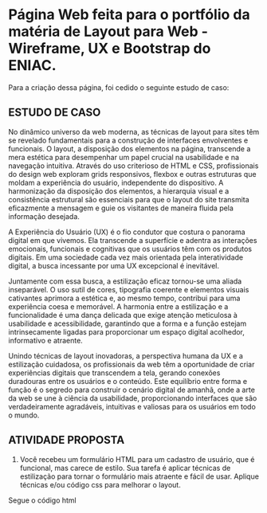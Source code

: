 # Página Web feita para o portfólio da matéria de Layout para Web - Wireframe, UX e Bootstrap do ENIAC. 

Para a criação dessa página, foi cedido o seguinte estudo de caso:

## ESTUDO DE CASO

No dinâmico universo da web moderna, as técnicas de layout para sites têm se revelado fundamentais para a construção de interfaces envolventes e funcionais. O layout, a disposição dos elementos na página, transcende a mera estética para desempenhar um papel crucial na usabilidade e na navegação intuitiva. Através do uso criterioso de HTML e CSS, profissionais do design web exploram grids responsivos, flexbox e outras estruturas que  moldam a experiência do usuário, independente do dispositivo. A harmonização da  disposição dos elementos, a hierarquia visual e a consistência estrutural são essenciais para que o layout do site transmita eficazmente a mensagem e guie os visitantes de maneira fluida pela informação desejada.

A Experiência do Usuário (UX) é o fio condutor que costura o panorama digital em que vivemos. Ela transcende a superfície e adentra as interações emocionais, funcionais e cognitivas que os usuários têm com os produtos digitais. Em uma sociedade cada vez mais  orientada pela interatividade digital, a busca incessante por uma UX excepcional é inevitável.

Juntamente com essa busca, a estilização eficaz tornou-se uma aliada inseparável. O uso sutil de cores, tipografia coerente e elementos visuais cativantes aprimora a estética e, ao mesmo tempo, contribui para uma experiência coesa e memorável. A harmonia entre a estilização e a funcionalidade é uma dança delicada que exige atenção meticulosa à usabilidade e acessibilidade, garantindo que a forma e a função estejam intrinsecamente ligadas para  proporcionar um espaço digital acolhedor, informativo e atraente.

Unindo técnicas de layout  inovadoras, a perspectiva humana da UX e a estilização cuidadosa, os profissionais da web  têm a oportunidade de criar experiências digitais que transcendem a tela, gerando conexões duradouras entre os usuários e o conteúdo. Este equilíbrio entre forma e função é o segredo  para construir o cenário digital de amanhã, onde a arte da web se une à ciência da usabilidade,  proporcionando interfaces que são verdadeiramente agradáveis, intuitivas e  valiosas para os usuários em todo o mundo. 

## ATIVIDADE PROPOSTA

1. Você recebeu um formulário HTML para um cadastro de usuário, que é funcional, mas
carece de estilo. Sua tarefa é aplicar técnicas de estilização para tornar o formulário
mais atraente e fácil de usar. Aplique técnicas e/ou código css para melhorar o layout.

Segue o código html

<!DOCTYPE html>
<!-- <html lang="pt-br">
  <head>
    <meta charset="UTF-8">
    <meta name="viewport" content="width=device-width, initial-scale=1.0">
    <title>Cadastro</title>
  </head>
  <body>
    <h1>Cadastro de Usuário</h1>
    <form action="#" method="post">
      <label for="nome">Nome:</label>
      <input type="text" id="nome" name="nome" required>
      <br>
      <label for="email">E-mail:</label>
      <input type="email" id="email" name="email" required>
      <br>
      <label for="senha">Senha:</label>
      <input type="password" id="senha" name="senha" required>
      <br>
      <label for="confirmar-senha">Confirmar Senha:</label>
      <input type="password" id="confirmar-senha" name="confirmar-senha" required>
      <br>
      <label>Gênero:</label>
      <input type="radio" id="genero-masculino" name="genero" value="Masculino">
      <label for="genero-masculino">Masculino</label>
      <input type="radio" id="genero-feminino" name="genero" value="Feminino">
      <label for="genero-feminino">Feminino</label>
      <input type="radio" id="genero-outro" name="genero" value="Outro">
      <label for="genero-outro">Outro</label>
      <br>
      <label for="data-nascimento">Data de Nascimento:</label>
      <input type="date" id="data-nascimento" name="data-nascimento" required>
      <br>
      <label for="cidade">Cidade:</label>
      <input type="text" id="cidade" name="cidade">
      <br>
      <label for="pais">País:</label>
      <input type="text" id="pais" name="pais">
      <br>
      <button type="submit">Cadastrar</button>
    </form>
  </body>
</html> !-->


